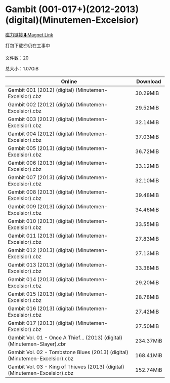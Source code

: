 # Gambit (001-017+)(2012-2013)(digital)(Minutemen-Excelsior)

[磁力链接⬇Magnet Link](magnet:?xt=urn:btih:9cf1dd0c03ec73cc4270fc3808168f3b8c162a4c&dn=Gambit%20%28001-017%2B%29%282012-2013%29%28digital%29%28Minutemen-Excelsior%29)

打包下载📦仍在工事中

文件数：20

总大小：1.07GiB

Online | Download
--- | ---
Gambit 001 (2012) (digital) (Minutemen-Excelsior).cbz | 30.29MiB
Gambit 002 (2012) (digital) (Minutemen-Excelsior).cbz | 29.52MiB
Gambit 003 (2012) (digital) (Minutemen-Excelsior).cbz | 32.14MiB
Gambit 004 (2012) (digital) (Minutemen-Excelsior).cbz | 37.03MiB
Gambit 005 (2013) (digital) (Minutemen-Excelsior).cbz | 36.72MiB
Gambit 006 (2013) (digital) (Minutemen-Excelsior).cbz | 33.12MiB
Gambit 007 (2013) (digital) (Minutemen-Excelsior).cbz | 32.10MiB
Gambit 008 (2013) (digital) (Minutemen-Excelsior).cbz | 39.48MiB
Gambit 009 (2013) (digital) (Minutemen-Excelsior).cbz | 34.46MiB
Gambit 010 (2013) (digital) (Minutemen-Excelsior).cbz | 33.55MiB
Gambit 011 (2013) (digital) (Minutemen-Excelsior).cbz | 27.83MiB
Gambit 012 (2013) (digital) (Minutemen-Excelsior).cbz | 27.13MiB
Gambit 013 (2013) (digital) (Minutemen-Excelsior).cbz | 33.38MiB
Gambit 014 (2013) (digital) (Minutemen-Excelsior).cbz | 29.20MiB
Gambit 015 (2013) (digital) (Minutemen-Excelsior).cbz | 28.78MiB
Gambit 016 (2013) (digital) (Minutemen-Excelsior).cbz | 27.42MiB
Gambit 017 (2013) (digital) (Minutemen-Excelsior).cbz | 27.50MiB
Gambit Vol. 01 - Once A Thief... (2013) (digital) (Minutemen-Slayer).cbr | 234.37MiB
Gambit Vol. 02 - Tombstone Blues (2013) (digital) (Minutemen-Excelsior).cbz | 168.41MiB
Gambit Vol. 03 - King of Thieves (2013) (digital) (Minutemen-Excelsior).cbz | 152.74MiB